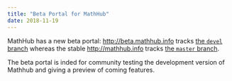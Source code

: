 ```yaml
---
title: "Beta Portal for MathHub"
date: 2018-11-19
---
```

MathHub has a new beta portal: http://beta.mathhub.info tracks [the `devel` branch](https://github.com/MathHubInfo/Frontend/tree/devel) whereas the stable http://mathhub.info tracks [the `master` branch](https://github.com/MathHubInfo/Frontend). 

The beta portal is inded for community testing the development version of Mathhub and giving a preview of coming features. 
